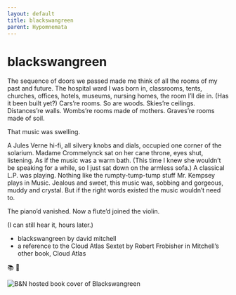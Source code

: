 ```yaml
---
layout: default
title: blackswangreen
parent: Hypomnemata
---
```

# blackswangreen

The sequence of doors we passed made me think of all the rooms of my past and future. The hospital ward I was born in, classrooms, tents, churches, offices, hotels, museums, nursing homes, the room I’ll die in. (Has it been built yet?) Cars’re rooms. So are woods. Skies’re ceilings. Distances’re walls. Wombs’re rooms made of mothers. Graves’re rooms made of soil.

That music was swelling.

A Jules Verne hi-fi, all silvery knobs and dials, occupied one corner of the solarium. Madame Crommelynck sat on her cane throne, eyes shut, listening. As if the music was a warm bath. (This time I knew she wouldn’t be speaking for a while, so I just sat down on the armless sofa.) A classical L.P. was playing. Nothing like the rumpty-tump-tump stuff Mr. Kempsey plays in Music. Jealous and sweet, this music was, sobbing and gorgeous, muddy and crystal. But if the right words existed the music wouldn’t need to.

The piano’d vanished. Now a flute’d joined the violin.

(I can still hear it, hours later.)

- blackswangreen by david mitchell
- a reference to the Cloud Atlas Sextet by Robert Frobisher in Mitchell’s other book, Cloud Atlas

📚 💬

![B&N hosted book cover of Blackswangreen](http://prodimage.images-bn.com/pimages/9780812974010_p0_v1_s1200x630.jpg)

